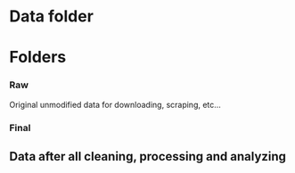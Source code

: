 # Data folder

# Folders

 ### Raw
Original unmodified data for downloading, scraping, etc...

 ### Final
 Data after all cleaning, processing and analyzing
 ---